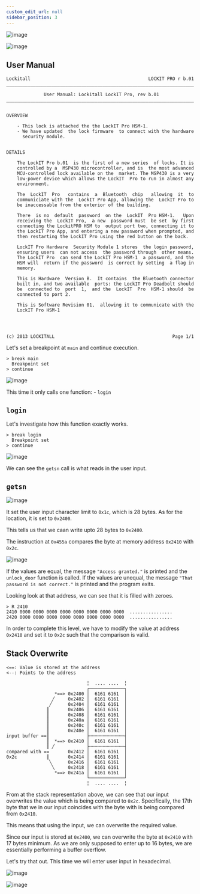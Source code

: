 ```yaml
---
custom_edit_url: null
sidebar_position: 3
---
```


![image](https://github.com/user-attachments/assets/f2cd32cd-5696-4db2-8cdd-141215e75ad2)

![image](https://github.com/user-attachments/assets/78b6bc11-a104-46ae-b754-f05aaa60226c)

## User Manual

```
Lockitall                                            LOCKIT PRO r b.01
______________________________________________________________________

              User Manual: Lockitall LockIT Pro, rev b.01              
______________________________________________________________________


OVERVIEW

    - This lock is attached the the LockIT Pro HSM-1.
    - We have updated  the lock firmware  to connect with the hardware
      security module.


DETAILS

    The LockIT Pro b.01  is the first of a new series  of locks. It is
    controlled by a  MSP430 microcontroller, and is  the most advanced
    MCU-controlled lock available on the  market. The MSP430 is a very
    low-power device which allows the LockIT  Pro to run in almost any
    environment.

    The  LockIT  Pro   contains  a  Bluetooth  chip   allowing  it  to
    communiciate with the  LockIT Pro App, allowing the  LockIT Pro to
    be inaccessable from the exterior of the building.

    There  is no  default  password  on the  LockIT  Pro HSM-1.   Upon
    receiving the  LockIT Pro,  a new  password must  be set  by first
    connecting the LockitPRO HSM to  output port two, connecting it to
    the LockIT Pro App, and entering a new password when prompted, and
    then restarting the LockIT Pro using the red button on the back.

    LockIT Pro Hardware  Security Module 1 stores  the login password,
    ensuring users  can not access  the password through  other means.
    The LockIT Pro  can send the LockIT Pro HSM-1  a password, and the
    HSM will  return if the password  is correct by setting  a flag in
    memory.
    
    This is Hardware  Version B.  It contains  the Bluetooth connector
    built in, and two available  ports: the LockIT Pro Deadbolt should
    be  connected to  port  1,  and the  LockIT  Pro  HSM-1 should  be
    connected to port 2.

    This is Software Revision 01,  allowing it to communicate with the
    LockIT Pro HSM-1

    


(c) 2013 LOCKITALL                                            Page 1/1
```

Let's set a breakpoint at `main` and continue execution.

```text title="Debugger Console"
> break main
  Breakpoint set
> continue
```

![image](https://github.com/user-attachments/assets/2979d941-5f61-4ff9-8255-be02867c0443)

This time it only calls one function:
	- `login`

## `login`

Let's investigate how this function exactly works.

```text title="Debugger Console"
> break login
  Breakpoint set
> continue
```

![image](https://github.com/user-attachments/assets/9dcf7d14-ce36-4f68-84b1-4e98896206e3)

We can see the `getsn` call is what reads in the user input. 

## `getsn`

![image](https://github.com/user-attachments/assets/a9834706-0327-4352-8002-d012c3f2cdf9)

It set the user input character limit to `0x1c`, which is 28 bytes.
As for the location, it is set to `0x2400`.

This tells us that we caan write upto 28 bytes to `0x2400`.

The instruction at `0x455a` compares the byte at memory address `0x2410` with `0x2c`. 

![image](https://github.com/user-attachments/assets/60c9f88c-c289-4f95-ae05-16f4a596bf10)

If the values are equal, the message `"Access granted."` is printed and the `unlock_door` function is called.
If the values are unequal, the message `"That password is not correct."` is printed and the program exits.

Looking look at that address, we can see that it is filled with zeroes. 

```
> R 2410 
2410 0000 0000 0000 0000 0000 0000 0000 0000  ................ 
2420 0000 0000 0000 0000 0000 0000 0000 0000  ................
``` 

In order to complete this level, we have to modify the value at address `0x2410` and set it to `0x2c` such that the comparison is valid.

## Stack Overwrite

```
<==: Value is stored at the address
<--: Points to the address

                              ╎  .... ....  ╎
                              ┌─────────────┐   
                  *==> 0x2400 │  6161 6161  │
                 ╱     0x2402 │  6161 6161  │
                ╱      0x2404 │  6161 6161  │
               ║       0x2406 │  6161 6161  │
               ║       0x2408 │  6161 6161  │
               ║       0x240a │  6161 6161  │
               ║       0x240c │  6161 6161  │
               ║       0x240e │  6161 6161  │
input buffer ==║              ├╌╌╌╌╌╌╌╌╌╌╌╌╌┤
               ║  *==> 0x2410 │  6161 6161  │ 
               ║ ╱            ├╌╌╌╌╌╌╌╌╌╌╌╌╌┤
compared with ==       0x2412 │  6161 6161  │
0x2c           ║       0x2414 │  6161 6161  │
                ╲      0x2416 │  6161 6161  │
                 ╲     0x2418 │  6161 6161  │
                  *==> 0x241a │  6161 6161  │
                              └─────────────┘
                              ╎  .... ....  ╎                       
```

From at the stack representation above, we can see that our input overwrites the value which is being compared to `0x2c`.
Specifically, the 17th byte that we in our input coincides with the byte with is being compared from `0x2410`.

This means that using the input, we can overwrite the required value.



Since our input is stored at `0x2400`, we can overwrite the byte at `0x2410` with 17 bytes minimum. As we are only supposed to enter up to 16 bytes, we are essentially performing a buffer overflow.

Let's try that out. This time we will enter user input in hexadecimal.

![image](https://github.com/user-attachments/assets/7d0e8f48-17d4-4d33-931b-d31ddceb1dcf)

![image](https://github.com/user-attachments/assets/a6ae8415-07c8-41e3-ae2c-386a9ca7de03)
